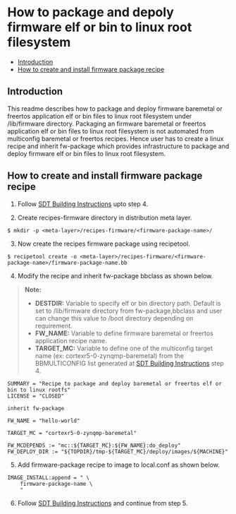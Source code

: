 # How to package and depoly firmware elf or bin to linux root filesystem

* [Introduction](#introduction)
* [How to create and install firmware package recipe](#how-to-create-and-install-firmware-package-recipe)

## Introduction
This readme describes how to package and deploy firmware baremetal or freertos
application elf or bin files to linux root filesystem under /lib/firmware directory.
Packaging an firmware baremetal or freertos application elf or bin files to linux
root filesystem is not automated from multiconfig baremetal or freertos recipes.
Hence user has to create a linux recipe and inherit fw-package which provides
infrastructure to package and deploy firmware elf or bin files to linux root
filesystem.

## How to create and install firmware package recipe

1. Follow [SDT Building Instructions](../meta-xilinx-standalone-sdt/README.md ) upto step 4.

2. Create recipes-firmware directory in distribution meta layer.
```
$ mkdir -p <meta-layer>/recipes-firmware/<firmware-package-name>/
```
3. Now create the recipes firmware package using recipetool.
```
$ recipetool create -o <meta-layer>/recipes-firmware/<firmware-package-name>/firmware-package-name.bb 
```
4. Modify the recipe and inherit fw-package bbclass as shown below.

> **Note:** 
> * **DESTDIR:** Variable to specify elf or bin directory path. Default is set to
>                /lib/firmware directory from fw-package,bbclass and user can
>                change this value to /boot directory depending on requirement.
> * **FW_NAME:** Variable to define firmware baremetal or freertos application
>                recipe name.
> * **TARGET_MC:** Variable to define one of the multiconfig target name
>                  (ex: cortexr5-0-zynqmp-baremetal) from the BBMULTICONFIG list
>                  generated at [SDT Building Instructions](../meta-xilinx-standalone-sdt/README.md )
>                  step 4.

```
SUMMARY = "Recipe to package and deploy baremetal or freertos elf or bin to linux rootfs"
LICENSE = "CLOSED"

inherit fw-package

FW_NAME = "hello-world"

TARGET_MC = "cortexr5-0-zynqmp-baremetal"

FW_MCDEPENDS := "mc::${TARGET_MC}:${FW_NAME}:do_deploy"
FW_DEPLOY_DIR := "${TOPDIR}/tmp-${TARGET_MC}/deploy/images/${MACHINE}"
```
5. Add firmware-package recipe to image to local.conf as shown below.

```
IMAGE_INSTALL:append = " \
    firmware-package-name \
    "
```
6. Follow [SDT Building Instructions](../meta-xilinx-standalone-sdt/README.md ) and continue from
   step 5.
